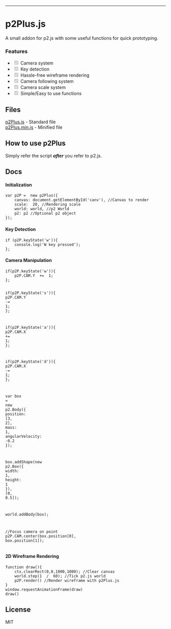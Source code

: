 ---


<h1 id="p2plus.js">p2Plus.js</h1>
<p>A small addon for p2.js with some useful functions for quick prototyping.</p>
<h3 id="features">Features</h3>
<ul>
<li class="task-list-item"><input type="checkbox" class="task-list-item-checkbox" checked="true" disabled=""> Camera system</li>
<li class="task-list-item"><input type="checkbox" class="task-list-item-checkbox" checked="true" disabled=""> Key detection</li>
<li class="task-list-item"><input type="checkbox" class="task-list-item-checkbox" checked="true" disabled=""> Hassle-free wireframe rendering</li>
<li class="task-list-item"><input type="checkbox" class="task-list-item-checkbox" checked="true" disabled=""> Camera following system</li>
<li class="task-list-item"><input type="checkbox" class="task-list-item-checkbox" checked="true" disabled=""> Camera scale system</li>
<li class="task-list-item"><input type="checkbox" class="task-list-item-checkbox" checked="true" disabled=""> Simple/Easy to use functions</li>
</ul>
<h2 id="files">Files</h2>
<p><a href="https://github.com/Helixable/p2Plus.js/blob/master/p2Plus.js">p2Plus.js</a> - Standard file<br>
<a href="https://github.com/Helixable/p2Plus.js/blob/master/p2Plus.min.js">p2Plus.min.js</a> - Minified file</p>
<h2 id="how-to-use-p2plus">How to use p2Plus</h2>
<p>Simply refer the script <em><strong>after</strong></em> you refer to p2.js.</p>
<h2 id="docs">Docs</h2>
<h4 id="initialization">Initialization</h4>
<pre class=" language-js"><code class="prism  language-js"><span class="token keyword">var</span> p2P <span class="token operator">=</span>  <span class="token keyword">new</span> <span class="token class-name">p2Plus</span><span class="token punctuation">(</span><span class="token punctuation">{</span>
	canvas<span class="token punctuation">:</span> document<span class="token punctuation">.</span><span class="token function">getElementById</span><span class="token punctuation">(</span><span class="token string">'canv'</span><span class="token punctuation">)</span><span class="token punctuation">,</span> <span class="token comment">//Canvas to render</span>
	scale<span class="token punctuation">:</span>  <span class="token number">20</span><span class="token punctuation">,</span> <span class="token comment">//Rendering scale</span>
	world<span class="token punctuation">:</span> world<span class="token punctuation">,</span> <span class="token comment">//p2 World</span>
	p2<span class="token punctuation">:</span> p2 <span class="token comment">//Optional p2 object</span>
<span class="token punctuation">}</span><span class="token punctuation">)</span><span class="token punctuation">;</span>
</code></pre>
<h4 id="key-detection">Key Detection</h4>
<pre class=" language-js"><code class="prism  language-js"><span class="token keyword">if</span> <span class="token punctuation">(</span>p2P<span class="token punctuation">.</span><span class="token function">keyState</span><span class="token punctuation">(</span><span class="token string">'w'</span><span class="token punctuation">)</span><span class="token punctuation">)</span><span class="token punctuation">{</span>
	console<span class="token punctuation">.</span><span class="token function">log</span><span class="token punctuation">(</span><span class="token string">'W key pressed'</span><span class="token punctuation">)</span><span class="token punctuation">;</span>
<span class="token punctuation">}</span><span class="token punctuation">;</span>
</code></pre>
<h4 id="camera-manipulation">Camera Manipulation</h4>
<pre class=" language-js"><code class="prism  language-js"><span class="token keyword">if</span><span class="token punctuation">(</span>p2P<span class="token punctuation">.</span><span class="token function">keyState</span><span class="token punctuation">(</span><span class="token string">'w'</span><span class="token punctuation">)</span><span class="token punctuation">)</span><span class="token punctuation">{</span>
	p2P<span class="token punctuation">.</span>CAM<span class="token punctuation">.</span>Y  <span class="token operator">+=</span>  <span class="token number">1</span><span class="token punctuation">;</span>
<span class="token punctuation">}</span><span class="token punctuation">;</span>

<span class="token keyword">if</span><span class="token punctuation">(</span>p2P<span class="token punctuation">.</span><span class="token function">keyState</span><span class="token punctuation">(</span><span class="token string">'s'</span><span class="token punctuation">)</span><span class="token punctuation">)</span><span class="token punctuation">{</span>
	p2P<span class="token punctuation">.</span>CAM<span class="token punctuation">.</span>Y  <span class="token operator">-=</span>  <span class="token number">1</span><span class="token punctuation">;</span>
<span class="token punctuation">}</span><span class="token punctuation">;</span>

<span class="token keyword">if</span><span class="token punctuation">(</span>p2P<span class="token punctuation">.</span><span class="token function">keyState</span><span class="token punctuation">(</span><span class="token string">'a'</span><span class="token punctuation">)</span><span class="token punctuation">)</span><span class="token punctuation">{</span>
	p2P<span class="token punctuation">.</span>CAM<span class="token punctuation">.</span>X  <span class="token operator">+=</span>  <span class="token number">1</span><span class="token punctuation">;</span>
<span class="token punctuation">}</span><span class="token punctuation">;</span>

<span class="token keyword">if</span><span class="token punctuation">(</span>p2P<span class="token punctuation">.</span><span class="token function">keyState</span><span class="token punctuation">(</span><span class="token string">'d'</span><span class="token punctuation">)</span><span class="token punctuation">)</span><span class="token punctuation">{</span>
	p2P<span class="token punctuation">.</span>CAM<span class="token punctuation">.</span>X  <span class="token operator">-=</span>  <span class="token number">1</span><span class="token punctuation">;</span>
<span class="token punctuation">}</span><span class="token punctuation">;</span>

<span class="token keyword">var</span> box <span class="token operator">=</span>  <span class="token keyword">new</span> <span class="token class-name">p2<span class="token punctuation">.</span>Body</span><span class="token punctuation">(</span><span class="token punctuation">{</span>
	position<span class="token punctuation">:</span>  <span class="token punctuation">[</span><span class="token number">3</span><span class="token punctuation">,</span>  <span class="token number">2</span><span class="token punctuation">]</span><span class="token punctuation">,</span>
	mass<span class="token punctuation">:</span>  <span class="token number">1</span><span class="token punctuation">,</span>
	angularVelocity<span class="token punctuation">:</span>  <span class="token operator">-</span><span class="token number">0.2</span>
<span class="token punctuation">}</span><span class="token punctuation">)</span><span class="token punctuation">;</span>

box<span class="token punctuation">.</span><span class="token function">addShape</span><span class="token punctuation">(</span><span class="token keyword">new</span> <span class="token class-name">p2<span class="token punctuation">.</span>Box</span><span class="token punctuation">(</span><span class="token punctuation">{</span>
	width<span class="token punctuation">:</span>  <span class="token number">1</span><span class="token punctuation">,</span>
	height<span class="token punctuation">:</span>  <span class="token number">1</span>
<span class="token punctuation">}</span><span class="token punctuation">)</span><span class="token punctuation">,</span>  <span class="token punctuation">[</span><span class="token number">0</span><span class="token punctuation">,</span>  <span class="token number">0.5</span><span class="token punctuation">]</span><span class="token punctuation">)</span><span class="token punctuation">;</span>

world<span class="token punctuation">.</span><span class="token function">addBody</span><span class="token punctuation">(</span>box<span class="token punctuation">)</span><span class="token punctuation">;</span>

<span class="token comment">//Focus camera on point</span>
p2P<span class="token punctuation">.</span>CAM<span class="token punctuation">.</span><span class="token function">center</span><span class="token punctuation">(</span>box<span class="token punctuation">.</span>position<span class="token punctuation">[</span><span class="token number">0</span><span class="token punctuation">]</span><span class="token punctuation">,</span> box<span class="token punctuation">.</span>position<span class="token punctuation">[</span><span class="token number">1</span><span class="token punctuation">]</span><span class="token punctuation">)</span><span class="token punctuation">;</span>
</code></pre>
<h4 id="d-wireframe-rendering">2D Wireframe Rendering</h4>
<pre class=" language-js"><code class="prism  language-js"><span class="token keyword">function</span> <span class="token function">draw</span><span class="token punctuation">(</span><span class="token punctuation">)</span><span class="token punctuation">{</span>
	ctx<span class="token punctuation">.</span><span class="token function">clearRect</span><span class="token punctuation">(</span><span class="token number">0</span><span class="token punctuation">,</span><span class="token number">0</span><span class="token punctuation">,</span><span class="token number">1000</span><span class="token punctuation">,</span><span class="token number">1000</span><span class="token punctuation">)</span><span class="token punctuation">;</span> <span class="token comment">//Clear canvas</span>
	world<span class="token punctuation">.</span><span class="token function">step</span><span class="token punctuation">(</span><span class="token number">1</span>  <span class="token operator">/</span>  <span class="token number">60</span><span class="token punctuation">)</span><span class="token punctuation">;</span> <span class="token comment">//Tick p2.js world</span>
	p2P<span class="token punctuation">.</span><span class="token function">render</span><span class="token punctuation">(</span><span class="token punctuation">)</span> <span class="token comment">//Render wireframe with p2Plus.js</span>
<span class="token punctuation">}</span>
window<span class="token punctuation">.</span><span class="token function">requestAnimationFrame</span><span class="token punctuation">(</span>draw<span class="token punctuation">)</span>
<span class="token function">draw</span><span class="token punctuation">(</span><span class="token punctuation">)</span>
</code></pre>
<h2 id="license">License</h2>
<p>MIT</p>

